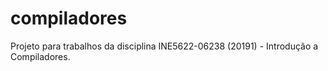 # compiladores

Projeto para trabalhos da disciplina INE5622-06238 (20191) - Introdução a Compiladores.